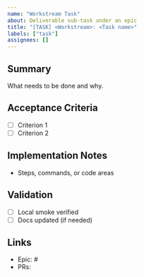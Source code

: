 ```yaml
---
name: "Workstream Task"
about: Deliverable sub-task under an epic
title: "[TASK] <Workstream>: <Task name>"
labels: ["task"]
assignees: []
---
```


## Summary
What needs to be done and why.

## Acceptance Criteria
- [ ] Criterion 1
- [ ] Criterion 2

## Implementation Notes
- Steps, commands, or code areas

## Validation
- [ ] Local smoke verified
- [ ] Docs updated (if needed)

## Links
- Epic: #<epic-issue-number>
- PRs: 
